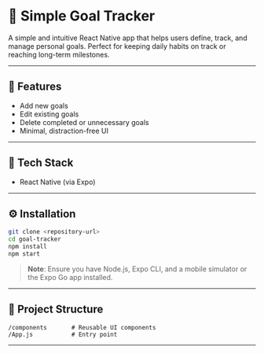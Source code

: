 # 📝 Simple Goal Tracker

A simple and intuitive React Native app that helps users define, track, and manage personal goals. Perfect for keeping daily habits on track or reaching long-term milestones.

---

## 🚀 Features

- Add new goals
- Edit existing goals
- Delete completed or unnecessary goals
- Minimal, distraction-free UI

---

## 🧱 Tech Stack

- React Native (via Expo)

---

## ⚙️ Installation

```bash
git clone <repository-url>
cd goal-tracker
npm install
npm start
```

> **Note**: Ensure you have Node.js, Expo CLI, and a mobile simulator or the Expo Go app installed.

---

## 📁 Project Structure

```
/components       # Reusable UI components  
/App.js           # Entry point  
```

---

